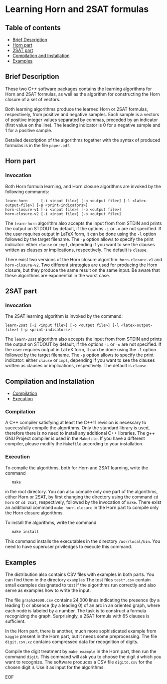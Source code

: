 # Learning Horn and 2SAT formulas
				   
## Table of contents

* [Brief Description](#brief-description)
* [Horn part](#horn-part)
* [2SAT part](#2sat-part)
* [Compilation and Installation](#compilation-and-installation)
* [Examples](#examples)


## Brief Description

These two C++ software packages contains the learning algorithms for
Horn and 2SAT formulas, as well as the algorithm for constructing the
Horn closure of a set of vectors.

Both learning algorithms produce the learned Horn or 2SAT formulas,
respectively, from positive and negative samples. Each sample is a
vectors of positive integer values separated by commas, preceded by an
indicator (first value on the line). The leading indicator is 0 for a
negative sample and 1 for a positive sample.

Detailed description of the algorithms together with the syntax of
produced formulas is in the file `paper.pdf`.

## Horn part

### Invocation

Both Horn formula learning, and Horn closure algorithms are invoked by
the following commands:

	learn-horn      [-i <input file>] [-o <output file>] [-l <latex-output-file>] [-p <print-indicators>]
	horn-closure-v1 [-i <input file>] [-o <output file>]
	horn-closure-v2 [-i <input file>] [-o <output file>]

The `learn-horn` algorithm also accepts the input from from STDIN and
prints the output on STDOUT by default, if the options `-i` or `-o`
are not specified. If the user requires output in LaTeX form, it can
be done using the `-l` option followed by the target filename.  The
`-p` option allows to specify the print indicator: either `clause` or
`impl`, depending if you want to see the clauses written as clauses or
implications, respectively. The default is `clause`.

There exist two versions of the Horn closure algorithm:
`horn-closure-v1` and `horn-closure-v2`. Two different strategies are
used for producing the Horn closure, but they produce the same result
on the same input. Be aware that these algorithms are exponential in
the worst case.

## 2SAT part

### Invocation

The 2SAT learning algorithm is invoked by the command:

	learn-2sat [-i <input file>] [-o <output file>] [-l <latex-output-file>] [-p <print-indicators>]

The `learn-2sat` algorithm also accepts the input from from STDIN and
prints the output on STDOUT by default, if the options `-i` or `-o`
are not specified. If the user requires output in LaTeX form, it can
be done using the `-l` option followed by the target filename. The
`-p` option allows to specify the print indicator: either `clause` or
`impl`, depending if you want to see the clauses written as clauses or
implications, respectively. The default is `clause`.

## Compilation and Installation
* [Compilation](#compilation)
* [Execution](#execution)

### Compilation

A C++ compiler satisfying at least the C++11 revision is necessary to
successfully compile the algorithms. Only the standard library is
used, therefore there is no need to install any additional C++
libraries.  The g++ GNU Project compiler is used in the `Makefile`. If
you have a different compiler, please modify the `Makefile` according
to your installation.

### Execution

To compile the algorithms, both for Horn and 2SAT learning, write the command
```Makefile
   make
```
in the root directory. You can also compile only one part of the
algorithms, either Horn or 2SAT, by first changing the directory using
the command `cd horn` or `cd 2sat`, respectively, followed by the
invocation of `make`. There exist an additional command  `make
horn-closure` in the Horn part to compile only the Horn closure
algorithms.

To install the algorithms, write the command
```Makefile
   make install
```
This command installs the executables in the directory
`/usr/local/bin`. You need to have superuser priviledges to execute
this command.

## Examples

The distribution also contains CSV files with examples in both
parts. You can find them in the directory `examples` The test files
`test*.csv` contain small examples designated to test if the
algorithms run correctly and also serve as examples how to write the
input.

The file `graph24000.csv` contains 24,000 lines indicating the
presence (by a leading 1) or absence (by a leading 0) of an arc in an
oriented graph, where each node is labeled by a number. The task is to
construct a formula recognizing the graph. Surprisingly, a 2SAT
formula with 65 clauses is sufficient.

In the Horn part, there is another, much more sophisticated example
from `kaggle` present in the Horn part, but it needs some
preprocessing. The file `digit.csv.xz` contains compressed data for
recognition of digits.

Compile the digit treatment by `make example` in the Horn part, then
run the command `digit`. This command will ask you to choose the digit
`d` which you want to recognize. The software produces a CSV file
`digitd.csv` for the chosen digit `d`. Use it as input for the
algorithms.


EOF
